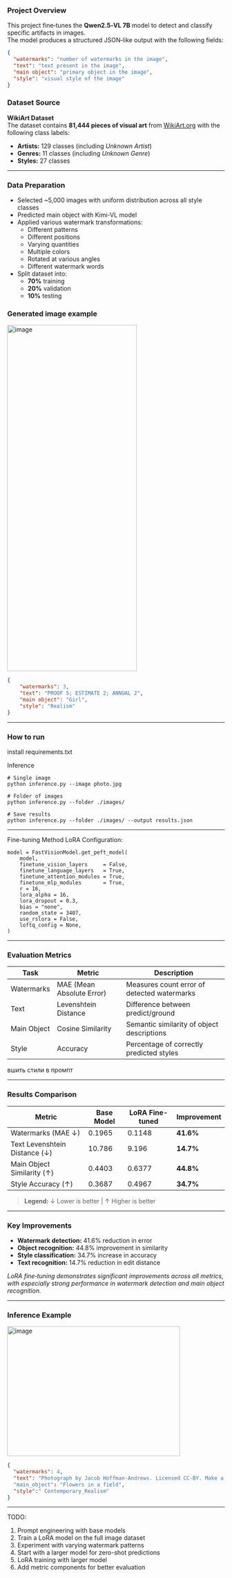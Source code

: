 ### Project Overview

This project fine‑tunes the **Qwen2.5‑VL 7B** model to detect and classify specific artifacts in images.  
The model produces a structured JSON‑like output with the following fields:

```json
{
  "watermarks": "number of watermarks in the image",
  "text": "text present in the image",
  "main object": "primary object in the image",
  "style": "visual style of the image"
}
```

### Dataset Source

**WikiArt Dataset**  
The dataset contains **81,444 pieces of visual art** from [WikiArt.org](https://www.wikiart.org/) with the following class labels:

- **Artists:** 129 classes (including *Unknown Artist*)  
- **Genres:** 11 classes (including *Unknown Genre*)  
- **Styles:** 27 classes  

---

### Data Preparation
  
- Selected ~5,000 images with uniform distribution across all style classes
- Predicted main object with Kimi-VL model 
- Applied various watermark transformations:
  - Different patterns  
  - Different positions  
  - Varying quantities  
  - Multiple colors  
  - Rotated at various angles
  - Different watermark words
- Split dataset into:
  - **70%** training  
  - **20%** validation  
  - **10%** testing

 ### Generated image example

<img width="300" height="800" alt="image" src="https://github.com/user-attachments/assets/2ef73361-e515-41f7-b3fa-5f5b7c262485" />


```json
{
    "watermarks": 3, 
    "text": "PROOF 5; ESTIMATE 2; ANNUAL 2",
    "main object": "Girl",
    "style": "Realism"
}
```
---
### How to run

install requirements.txt

Inference
```
# Single image
python inference.py --image photo.jpg

# Folder of images
python inference.py --folder ./images/

# Save results
python inference.py --folder ./images/ --output results.json
```

---
Fine-tuning Method
LoRA Configuration:

```
model = FastVisionModel.get_peft_model(
    model,
    finetune_vision_layers     = False,
    finetune_language_layers   = True,
    finetune_attention_modules = True,
    finetune_mlp_modules       = True,
    r = 16,
    lora_alpha = 16,
    lora_dropout = 0.3,
    bias = "none",
    random_state = 3407,
    use_rslora = False,
    loftq_config = None,
)
```

---

### Evaluation Metrics

| **Task**       | **Metric**               | **Description**                                 |
|----------------|--------------------------|-------------------------------------------------|
| Watermarks     | MAE (Mean Absolute Error) | Measures count error of detected watermarks     |
| Text           | Levenshtein Distance      | Difference between predict/ground       
| Main Object    | Cosine Similarity         | Semantic similarity of object descriptions      |
| Style          | Accuracy                  | Percentage of correctly predicted styles         |

вшить стили в промпт

---

### Results Comparison

| **Metric**                   | **Base Model** | **LoRA Fine-tuned** | **Improvement** |
|-------------------------------|----------------|----------------------|-----------------|
| Watermarks (MAE ↓)            | 0.1965         | 0.1148               | **41.6%**       |
| Text Levenshtein Distance (↓) | 10.786         | 9.196                | **14.7%**       |
| Main Object Similarity (↑)    | 0.4403         | 0.6377               | **44.8%**       |
| Style Accuracy (↑)            | 0.3687         | 0.4967               | **34.7%**       |

> **Legend:** ↓ Lower is better | ↑ Higher is better

---

### Key Improvements

- **Watermark detection:** 41.6% reduction in error  
- **Object recognition:** 44.8% improvement in similarity  
- **Style classification:** 34.7% increase in accuracy  
- **Text recognition:** 14.7% reduction in edit distance  

*LoRA fine‑tuning demonstrates significant improvements across all metrics, with especially strong performance in watermark detection and main object recognition.*

---

### Inference Example
<img width="400" height="300" alt="image" src="https://github.com/user-attachments/assets/659a4099-ca8b-4d89-b77a-1eeeab8b8166" />

```json
{
  "watermarks": 4,
  "text": "Photograph by Jacob Hoffman-Andrews. Licensed CC-BY. Make a copy!\nPhotograph by Jacob Hoffman-Andrews. Licensed CC-BY. Make a copy!\nPhotograph by Jacob Hoffman-Andrews. Licensed CC-BY. Make a copy!\nPhotograph by Jacob Hoffman-Andrews. Licensed CC-BY. Make a copy!"
  "main_object": "Flowers in a field",
  "style":" Contemporary_Realism"
}
```

---
 TODO:
 
1. Prompt engineering with base models
2. Train a LoRA model on the full image dataset
3. Experiment with varying watermark patterns
4. Start with a larger model for zero-shot predictions
5. LoRA training with larger model
6. Add metric components for better evaluation


